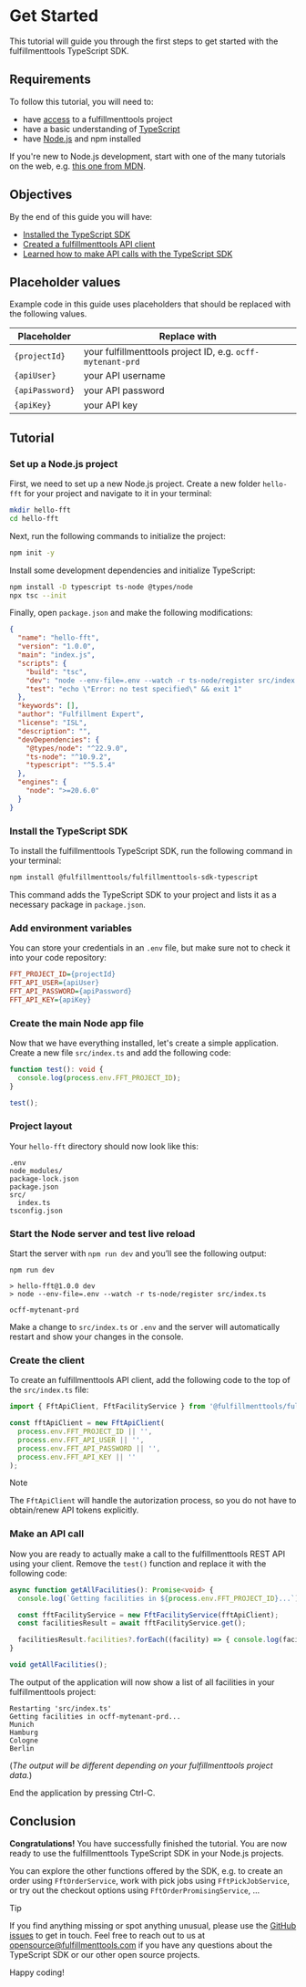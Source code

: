 # Get Started

This tutorial will guide you through the first steps to get started with the fulfillmenttools TypeScript SDK.

## Requirements

To follow this tutorial, you will need to:
* have [access](https://docs.fulfillmenttools.com/documentation/developer-docs/technical-basics/access-to-fulfillmenttools) to a fulfillmenttools project
* have a basic understanding of [TypeScript](https://www.typescriptlang.org/)
* have [Node.js](https://docs.npmjs.com/downloading-and-installing-node-js-and-npm) and npm installed

If you're new to Node.js development, start with one of the many tutorials on the web, e.g. [this one from MDN](https://developer.mozilla.org/en-US/docs/Learn/Server-side/Express_Nodejs/development_environment).

## Objectives

By the end of this guide you will have:
* [Installed the TypeScript SDK](#install-the-typescript-sdk)
* [Created a fulfillmenttools API client](#create-the-client)
* [Learned how to make API calls with the TypeScript SDK](#make-an-api-call)

## Placeholder values

Example code in this guide uses placeholders that should be replaced with the following values.

| Placeholder | Replace with |
| ----------- | ------------ |
| `{projectId}`   | your fulfillmenttools project ID, e.g. `ocff-mytenant-prd` |
| `{apiUser}`     | your API username |
| `{apiPassword}` | your API password |
| `{apiKey}`      | your API key |


## Tutorial

### Set up a Node.js project

First, we need to set up a new Node.js project. Create a new folder `hello-fft` for your project and navigate to it in your terminal:

```bash
mkdir hello-fft
cd hello-fft
```

Next, run the following commands to initialize the project:

```bash
npm init -y
```

Install some development dependencies and initialize TypeScript:

```bash
npm install -D typescript ts-node @types/node
npx tsc --init
```

Finally, open `package.json` and make the following modifications:

```json
{
  "name": "hello-fft",
  "version": "1.0.0",
  "main": "index.js",
  "scripts": {
    "build": "tsc",
    "dev": "node --env-file=.env --watch -r ts-node/register src/index.ts",
    "test": "echo \"Error: no test specified\" && exit 1"
  },
  "keywords": [],
  "author": "Fulfillment Expert",
  "license": "ISL",
  "description": "",
  "devDependencies": {
    "@types/node": "^22.9.0",
    "ts-node": "^10.9.2",
    "typescript": "^5.5.4"
  },
  "engines": {
    "node": ">=20.6.0"
  }
}
```

### Install the TypeScript SDK

To install the fulfillmenttools TypeScript SDK, run the following command in your terminal:

```bash
npm install @fulfillmenttools/fulfillmenttools-sdk-typescript
```

This command adds the TypeScript SDK to your project and lists it as a necessary package in `package.json`.

### Add environment variables

You can store your credentials in an `.env` file, but make sure not to check it into your code repository:

```INI
FFT_PROJECT_ID={projectId}
FFT_API_USER={apiUser}
FFT_API_PASSWORD={apiPassword}
FFT_API_KEY={apiKey}
```

### Create the main Node app file

Now that we have everything installed, let's create a simple application.
Create a new file `src/index.ts` and add the following code:

```typescript
function test(): void {
  console.log(process.env.FFT_PROJECT_ID);
}

test();
```

### Project layout

Your `hello-fft` directory should now look like this:

```
.env
node_modules/
package-lock.json
package.json
src/
  index.ts
tsconfig.json
```

### Start the Node server and test live reload

Start the server with `npm run dev` and you’ll see the following output:

```
npm run dev

> hello-fft@1.0.0 dev
> node --env-file=.env --watch -r ts-node/register src/index.ts

ocff-mytenant-prd
```

Make a change to `src/index.ts` or `.env` and the server will automatically restart and show your changes in the console.

### Create the client

To create an fulfillmenttools API client, add the following code to the top of the `src/index.ts` file:

```typescript
import { FftApiClient, FftFacilityService } from '@fulfillmenttools/fulfillmenttools-sdk-typescript';

const fftApiClient = new FftApiClient(
  process.env.FFT_PROJECT_ID || '',
  process.env.FFT_API_USER || '',
  process.env.FFT_API_PASSWORD || '',
  process.env.FFT_API_KEY || ''
);
```

> [!NOTE]
> The `FftApiClient` will handle the autorization process, so you do not have to obtain/renew API tokens explicitly.

### Make an API call

Now you are ready to actually make a call to the fulfillmenttools REST API using your client.
Remove the `test()` function and replace it with the following code:

```typescript
async function getAllFacilities(): Promise<void> {
  console.log(`Getting facilities in ${process.env.FFT_PROJECT_ID}...`);

  const fftFacilityService = new FftFacilityService(fftApiClient);
  const facilitiesResult = await fftFacilityService.get();

  facilitiesResult.facilities?.forEach((facility) => { console.log(facility.name); });
}

void getAllFacilities();
```

The output of the application will now show a list of all facilities in your fulfillmenttools project:

```
Restarting 'src/index.ts'
Getting facilities in ocff-mytenant-prd...
Munich
Hamburg
Cologne
Berlin
```

(_The output will be different depending on your fulfillmenttools project data._)

End the application by pressing Ctrl-C.

## Conclusion

**Congratulations!** You have successfully finished the tutorial.
You are now ready to use the fulfillmenttools TypeScript SDK in your Node.js projects.

You can explore the other functions offered by the SDK, e.g. to create an order using `FftOrderService`, work with pick jobs using `FftPickJobService`, or try out the checkout options using `FftOrderPromisingService`, ...

> [!TIP]
> If you find anything missing or spot anything unusual, please use the [GitHub issues](https://github.com/fulfillmenttools/fulfillmenttools-sdk-typescript/issues) to get in touch. Feel free to reach out to us at [opensource@fulfillmenttools.com](mailto:opensource@fulfillmenttools.com) if you have any questions about the TypeScript SDK or our other open source projects.

Happy coding!
